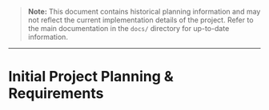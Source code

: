 > **Note:** This document contains historical planning information and may not reflect the current implementation details of the project. Refer to the main documentation in the `docs/` directory for up-to-date information.

---

# Initial Project Planning & Requirements 